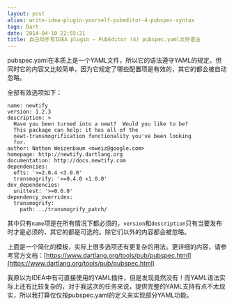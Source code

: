 ```yaml
---
layout: post
alias: write-idea-plugin-yourself-pubeditor-4-pubspec-syntax
tags: Dart
date: 2014-04-10 22:55:21
title: 自己动手写IDEA plugin – PubEditor (4) pubspec.yaml文件语法
---
```


pubspec.yaml在本质上是一个YAML文件，所以它的语法遵守YAML的规定。但同时它的内容又比较简单，因为它规定了哪些配置项是有效的，其它的都会被自动忽略。

全部有效选项如下：

    name: newtify
    version: 1.2.3
    description: >
      Have you been turned into a newt?  Would you like to be?
      This package can help: it has all of the
      newt-transmogrification functionality you've been looking
      for.
    author: Nathan Weizenbaum <nweiz@google.com>
    homepage: http://newtify.dartlang.org
    documentation: http://docs.newtify.com
    dependencies:
      efts: '>=2.0.4 <3.0.0'
      transmogrify: '>=0.4.0 <1.0.0'
    dev_dependencies:
      unittest: '>=0.6.0'
    dependency_overrides:
      transmogrify:
        path: ../transmogrify_patch/

其中只有`name`项是在所有情况下都必须的，`version`和`description`只有当要发布时才是必须的，其它的都是可选的。除它们以外的内容都会被忽略。

上面是一个简化的模板，实际上很多选项还有更复杂的用法。更详细的内容，请参考官方文档：[https://www.dartlang.org/tools/pub/pubspec.html](https://www.dartlang.org/tools/pub/pubspec.html)

我原以为IDEA中有可直接使用的YAML插件，但是发现竟然没有！而YAML语法实际上还有比较复杂的，对于我这次的任务来说，提供完整的YAML支持有点不太现实，所以我打算仅仅按pubspec.yaml的定义来实现部分YAML功能。
